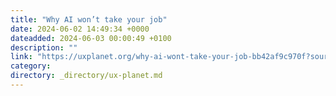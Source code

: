 ```yaml
---
title: "Why AI won’t take your job"
date: 2024-06-02 14:49:34 +0000
dateadded: 2024-06-03 00:00:49 +0100
description: ""
link: "https://uxplanet.org/why-ai-wont-take-your-job-bb42af9c970f?source=rss----819cc2aaeee0---4"
category:
directory: _directory/ux-planet.md
---
```


